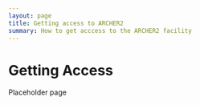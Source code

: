 ```yaml
---
layout: page
title: Getting access to ARCHER2 
summary: How to get acccess to the ARCHER2 facility
---
```


# Getting Access #

Placeholder page